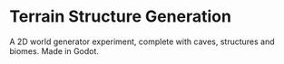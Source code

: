 # Terrain Structure Generation
A 2D world generator experiment, complete with caves, structures and biomes. Made in Godot.
